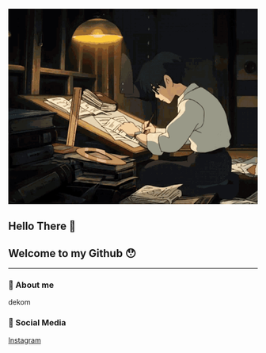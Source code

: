 <div align="center">

![gif](./img/ghiili.gif)

</div>

## Hello There 👋

## Welcome to my Github 😯

---

### 🤩 About me

dekom

### 🔗 Social Media

[Instagram](https://www.instagram.com/arsdewaa)
